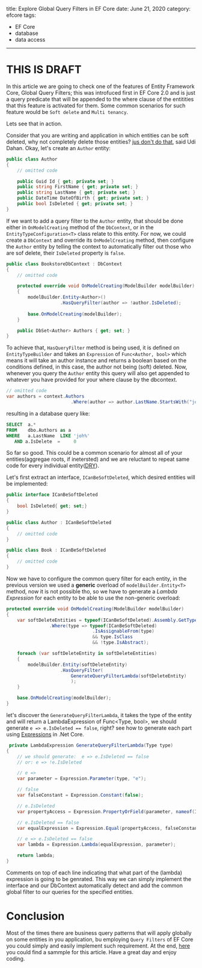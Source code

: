 title: Explore Global Query Filters in EF Core
date: June 21, 2020
category: efcore
tags: 
  - EF Core
  - database
  - data access
---

# THIS IS DRAFT


In this article we are going to check one of the features of Entity Framework Core, Global Query Filters; this was introfuced first in EF Core 2.0 and is just a query predicate that will be appended to the where clause of the entitities that this feature is activated for them. Some common scenarios for such feature would be `Soft delete` and `Multi tenancy`.


Lets see that in action.

<!-- more -->

Consider that you are writing and application in which entities can be soft deleted, why not completely delete those entities? [jus don't do that](http://udidahan.com/2009/09/01/dont-delete-just-dont/), said Udi Dahan. Okay, let's create an `Author` entity:

```cs
public class Author
{
    // omitted code

    public Guid Id { get; private set; }
    public string FirstName { get; private set; }
    public string LastName { get; private set; }
    public DateTime DateOfBirth { get; private set; }
    public bool IsDeleted { get; private set; }
}
```

If we want to add a query filter to the `Author` entity, that should be done either in `OnModelCreating` method of the `DbContext`, or in the `EntityTypeConfiguration<T>` class relate to this entity. For now, we could create a `DbContext` and override its `OnModelCreating` method, then configure the `Author` entity by telling the context to automatically filter out those who are sof delete, their `IsDeleted` property is `false`.

```cs
public class BookstoreDbContext : DbContext
{
    // omitted code 

    protected override void OnModelCreating(ModelBuilder modelBuilder)
    {
        modelBuilder.Entity<Author>()
                    .HasQueryFilter(author => !author.IsDeleted);
        
        base.OnModelCreating(modelBuilder);
    }

    public DbSet<Author> Authors { get; set; }
}
```

To achieve that, `HasQueryFilter` method is being used, it is defined on `EntityTypeBuilder` and takes  an `Expression` of `Func<Author, bool>` which means it will take an author instance and returns a boolean based on the conditions defined, in this case, the author not being (soft) deleted. Now, whenever you query the `Author` entity this query will also get appended to whatever you have provided for your where clause by the dbcontext.

```cs
// omitted code
var authors = context.Authors
                        .Where(author => author.LastName.StartsWith("joh"));
```
 resulting in a database query like:

 ```sql
SELECT  a.*
FROM    dbo.Authors as a
WHERE   a.LastName  LIKE 'joh%' 
    AND a.IsDelete  =     0
 ```

So far so good. This could be a common scenario for almost all of your entities(aggregae roots, if inetersted) and we are reluctant to repeat same code for every individual entity([DRY](https://en.wikipedia.org/wiki/Don%27t_repeat_yourself)).

Let's first extract an interface, `ICanBeSoftDeleted`, which desired entities will be implemented:

```cs
public interface ICanBeSoftDeleted
{
    bool IsDeleted{ get; set;}
}

public class Author : ICanBeSoftDeleted
{
    // omitted code
}

public class Book : ICanBeSoftDeleted
{
    // omitted code
}

```

Now we have to configure the common query filter for each entity, in the previous version we used a **generic** overload of `modelBuilder.Entity<T>` method, now it is not possible tho, so we have to generate a _Lambda Expression_ for each entity to be able to use the non-generic overload:

```cs
protected override void OnModelCreating(ModelBuilder modelBuilder)
{
    var softDeleteEntities = typeof(ICanBeSoftDeleted).Assembly.GetTypes()
                .Where(type => typeof(ICanBeSoftDeleted)
                                .IsAssignableFrom(type) 
                                && type.IsClass 
                                && !type.IsAbstract);

    foreach (var softDeleteEntity in softDeleteEntities)
    {
        modelBuilder.Entity(softDeleteEntity)
                    .HasQueryFilter(
                        GenerateQueryFilterLambda(softDeleteEntity)
                        );
    }

    base.OnModelCreating(modelBuilder);
}

```

let's discover the `GenerateQueryFilterLambda`, it takes the type of the entity and will return a LambdaExpression of Func<Type, bool>, we should generate `e => e.IsDeleted == false`, right? see how to generate each part using [Expressions](https://docs.microsoft.com/en-us/dotnet/api/system.linq.expressions.expression?view=netcore-3.1) in .Net Core.

```cs
 private LambdaExpression GenerateQueryFilterLambda(Type type)
{
    // we should generate:  e => e.IsDeleted == false
    // or: e => !e.IsDeleted

    // e =>
    var parameter = Expression.Parameter(type, "e"); 

    // false
    var falseConstant = Expression.Constant(false); 

    // e.IsDeleted
    var propertyAccess = Expression.PropertyOrField(parameter, nameof(ICanBeSoftDeleted.IsDeleted));

    // e.IsDeleted == false
    var equalExpression = Expression.Equal(propertyAccess, falseConstant);

    // e => e.IsDeleted == false
    var lambda = Expression.Lambda(equalExpression, parameter); 

    return lambda;
}
```

Comments on top of each line indicating that what part of the (lambda) expression is going to be genrated. This way we can simply implement the interface and our DbContext automatically detect and add the common global filter to our queries for the specified entities.

# Conclusion

Most of the times there are business query patterns that will apply globally on some entities in you application, bu employing `Query Filters` of EF Core you could simply and easily implement such requirement. At the end, [here](https://github.com/shahabisblogging/SampleEfCoreBookStore) you could find a sammple for this article. Have a great day and enjoy coding.
